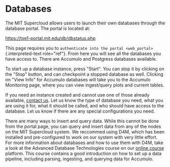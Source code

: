 Databases
=========

The MIT Supercloud allows users to launch their own databases through
the database portal. The portal is located at:

<https://txe1-portal.mit.edu/db/dbstatus.php>

This page requires you to `authenticate into the
portal <web_portal>`{.interpreted-text role="ref"}. From here you will
see all the databases you have access to. There are Accumulo and
Postgress databases available.

To start up a database instance, press \"Start\". You can stop it by
clicking on the \"Stop\" button, and can checkpoint a stopped database
as well. Clicking on \"View Info\" for Accumulo databases will take you
to the Accumulo Monitoring page, where you can view ingest/query plots
and current tables.

If you need an instance created and cannot use one of those already
available, [contact us](https://supercloud.mit.edu/contact). Let us know
the type of database you need, what you are using it for, what it should
be called, and who should have access to the database. Let us know if
there are any special configurations you need.

There are many ways to insert and query data. While this cannot be done
from the portal page, you can query and insert data from any of the
nodes on the MIT Supercloud system. We reccommed using D4M, which has
been installed and pre-configured to work on our system with very little
effort. For more information about databases and how to use them with
D4M, take a look at the Advanced Database Technologies course on our
[online course](https://supercloud.mit.edu/online-courses) platform.
This course contains a good introduction on how to set up a data
pipeline, including parsing, ingesting, and querying data for Accumulo.
